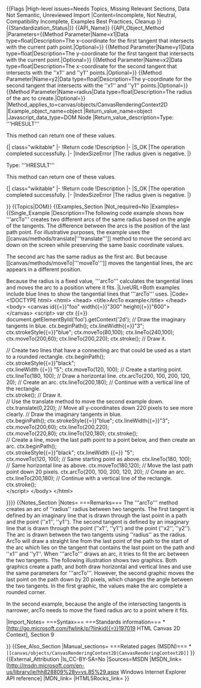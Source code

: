 {{Flags
|High-level issues=Needs Topics, Missing Relevant Sections, Data Not Semantic, Unreviewed Import
|Content=Incomplete, Not Neutral, Compatibility Incomplete, Examples Best Practices, Cleanup
}}
{{Standardization_Status|}}
{{API_Name}}
{{API_Object_Method
|Parameters={{Method Parameter|Name=x1|Data type=float|Description=The x-coordinate for the first tangent that intersects with the current path point.|Optional=}}
{{Method Parameter|Name=y1|Data type=float|Description=The y-coordinate for the first tangent that intersects with the current point.|Optional=}}
{{Method Parameter|Name=x2|Data type=float|Description=The x-coordinate for the second tangent that intersects with  the ''x1'' and ''y1'' points.|Optional=}}
{{Method Parameter|Name=y2|Data type=float|Description=The y-coordinate for the second tangent that intersects with  the ''x1'' and ''y1'' points.|Optional=}}
{{Method Parameter|Name=radius|Data type=float|Description=The radius of the arc to create.|Optional=}}
|Method_applies_to=canvas/objects/CanvasRenderingContext2D
|Example_object_name=object
|Return_value_name=object
|Javascript_data_type=DOM Node
|Return_value_description=Type: '''HRESULT'''

This method can return one of these values.

{| class="wikitable"
|-
!Return code
!Description
|-
|S_OK
|The operation completed successfully.
|-
|IndexSizeError
|The radius given is negative.
|}
 

Type: '''HRESULT'''

This method can return one of these values.

{| class="wikitable"
|-
!Return code
!Description
|-
|S_OK
|The operation completed successfully.
|-
|IndexSizeError
|The radius given is negative.
|}
 


}}
{{Topics|DOM}}
{{Examples_Section
|Not_required=No
|Examples={{Single_Example
|Description=The following  code example shows how  '''arcTo'''  creates two different arcs of the same radius based on the angle of the tangents. The difference  between the arcs is the position of the last path point. For illustrative purposes, the  example uses the [[canvas/methods/translate|'''translate''']] method  to move the second  arc  down on the screen while preserving the same basic coordinate values.

The second arc has  the same radius as the first arc.  But because  [[canvas/methods/moveTo|'''moveTo''']] moves the tangential lines, the arc  appears in a different position.

Because  the radius is a fixed value,  '''arcTo'''  calculates the tangential lines and moves the arc to a position where it fits.
|LiveURL=Both examples include  blue lines  to show the tangential lines  that '''arcTo''' uses.
|Code=
&lt;!DOCTYPE html&gt; &lt;html&gt;
  &lt;head&gt;
    &lt;title&gt;ArcTo example&lt;/title&gt;
  &lt;/head&gt;
  &lt;body&gt;
    &lt;canvas id{{=}}"foo" width{{=}}"300" height{{=}}"600"&gt;&lt;/canvas&gt;
    &lt;script&gt;
			var ctx {{=}} document.getElementById('foo').getContext('2d');
// Draw the imaginary tangents in blue.
            ctx.beginPath();
            ctx.lineWidth{{=}}"3";
            ctx.strokeStyle{{=}}"blue";
            ctx.moveTo(80,100);
            ctx.lineTo(240,100);
            ctx.moveTo(200,60);
            ctx.lineTo(200,220);
            ctx.stroke();           // Draw it.
            
// Create two lines that have a connecting arc that could be used as a start to a rounded rectangle.
			ctx.beginPath();     
            ctx.strokeStyle{{=}}"black";            
            ctx.lineWidth {{=}} "5";
            ctx.moveTo(120, 100);   // Create a starting point.
            ctx.lineTo(180, 100);   // Draw a horizontal line. 
            ctx.arcTo(200, 100, 200, 120, 20); // Create an arc.
            ctx.lineTo(200,180);    // Continue with a vertical line of the rectangle.    
            ctx.stroke();           // Draw it.           
// Use the translate method to move the second example down. 
            ctx.translate(0,220);   // Move all y-coordinates down 220 pixels to see more clearly.
   // Draw the imaginary tangents in blue.            
            ctx.beginPath();
            ctx.strokeStyle{{=}}"blue";
            ctx.lineWidth{{=}}"3";
            ctx.moveTo(200,60);
            ctx.lineTo(200,220);            
            ctx.moveTo(220,80);
            ctx.lineTo(120,180);
			ctx.stroke();     
// Create a line, move the last path point to a point below, and then create an arc.
   			ctx.beginPath();        
            ctx.strokeStyle{{=}}"black";
            ctx.lineWidth {{=}} "5";                        
            ctx.moveTo(120, 100);   // Same starting point as above.
            ctx.lineTo(180, 100);   // Same horizontal line as above.
            ctx.moveTo(180,120);    // Move the last path point down 20 pixels.
            ctx.arcTo(200, 100, 200, 120, 20); // Create an arc.
            ctx.lineTo(200,180);    // Continue with a vertical line of the rectangle.                			                       
            ctx.stroke();                                  
  		&lt;/script&gt;
  &lt;/body&gt;
&lt;/html&gt;
 
}}}}
{{Notes_Section
|Notes=
===Remarks===
The '''arcTo'''  method creates an arc of ''radius'' radius between two tangents. The first tangent is defined by an imaginary line  that is drawn through the last point in a path and the point (''x1'', ''y1''). The second tangent is defined by an imaginary line  that is drawn through the point (''x1'', ''y1'') and the point (''x2'', ''y2'').
The arc is drawn between the two tangents using ''radius'' as the radius. ArcTo will draw a straight line from the last point of the path to the start of the arc which lies on the tangent that contains the last point on the path and ''x1'' and ''y1''.
When  '''arcTo'''  draws an arc, it tries to fit the arc  between the two tangents. The following illustration  shows two graphics. Both graphics create a path, and both draw horizontal and vertical lines and use the same parameters for '''arcTo'''.  However,  the second  graphic  moves the last point on the path down by 20 pixels,  which  changes  the angle between the two tangents. In the first graphic, the values  make  the arc complete a  rounded corner.

In the second example, because the angle of the intersecting tangents is narrower, arcTo needs to move the fixed radius arc to a point where it fits.

|Import_Notes=
===Syntax===
===Standards information===
*[http://go.microsoft.com/fwlink/p/?linkid{{=}}197019 HTML Canvas 2D Context], Section 9


}}
{{See_Also_Section
|Manual_sections=
===Related pages (MSDN)===
*<code>[[canvas/objects/CanvasRenderingContext2D|CanvasRenderingContext2D]]</code>
}}
{{External_Attribution
|Is_CC-BY-SA=No
|Sources=MSDN
|MSDN_link=[http://msdn.microsoft.com/en-us/library/ie/hh828809%28v=vs.85%29.aspx Windows Internet Explorer API reference]
|MDN_link=
|HTML5Rocks_link=
}}